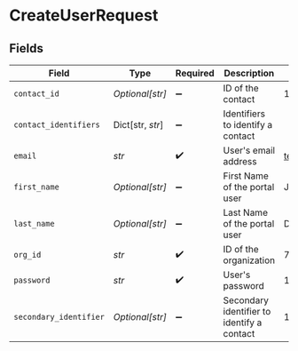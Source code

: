 # CreateUserRequest


## Fields

| Field                                      | Type                                       | Required                                   | Description                                | Example                                    |
| ------------------------------------------ | ------------------------------------------ | ------------------------------------------ | ------------------------------------------ | ------------------------------------------ |
| `contact_id`                               | *Optional[str]*                            | :heavy_minus_sign:                         | ID of the contact                          | 123456                                     |
| `contact_identifiers`                      | Dict[str, *str*]                           | :heavy_minus_sign:                         | Identifiers to identify a contact          |                                            |
| `email`                                    | *str*                                      | :heavy_check_mark:                         | User's email address                       | testemail921@yopmail.com                   |
| `first_name`                               | *Optional[str]*                            | :heavy_minus_sign:                         | First Name of the portal user              | John                                       |
| `last_name`                                | *Optional[str]*                            | :heavy_minus_sign:                         | Last Name of the portal user               | Doe                                        |
| `org_id`                                   | *str*                                      | :heavy_check_mark:                         | ID of the organization                     | 728                                        |
| `password`                                 | *str*                                      | :heavy_check_mark:                         | User's password                            | 124n$aAJs*d41h4                            |
| `secondary_identifier`                     | *Optional[str]*                            | :heavy_minus_sign:                         | Secondary identifier to identify a contact | 123456                                     |